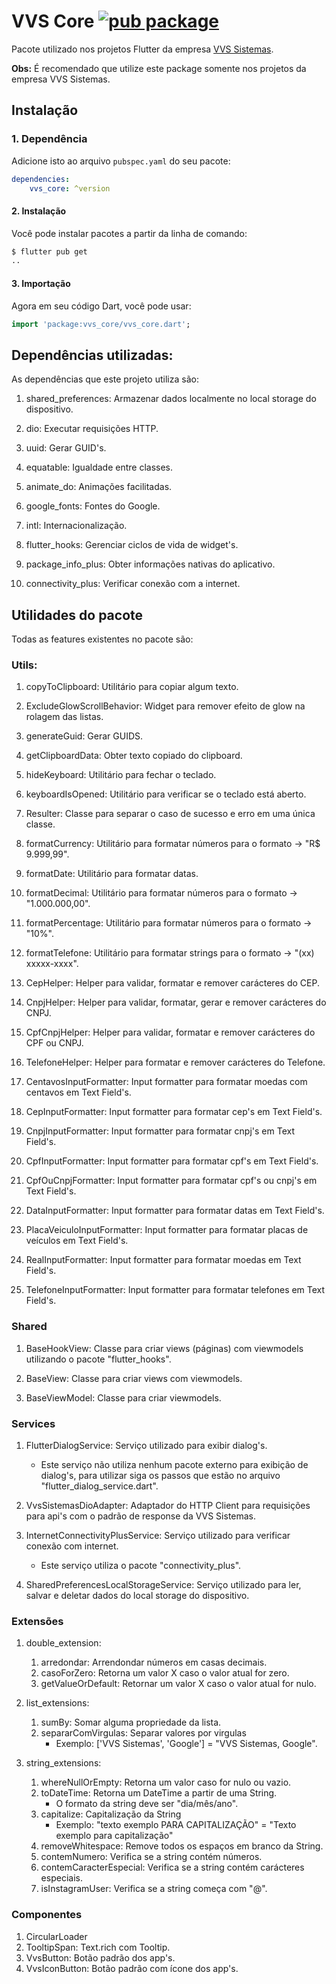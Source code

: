 # **VVS Core** [![pub package](https://img.shields.io/pub/v/vvs_core.svg)](https://pub.dev/packages/vvs_core)

Pacote utilizado nos projetos Flutter da empresa [VVS Sistemas](https://vvssistemas.com.br).

**Obs:** É recomendado que utilize este package somente nos projetos da empresa VVS Sistemas.

## **Instalação**

### 1. Dependência

Adicione isto ao arquivo `pubspec.yaml` do seu pacote:

```yaml
dependencies:
    vvs_core: ^version
```

#### 2. Instalação

Você pode instalar pacotes a partir da linha de comando:

```bash
$ flutter pub get
..
```

#### 3. Importação

Agora em seu código Dart, você pode usar:

```Dart
import 'package:vvs_core/vvs_core.dart';
```

## Dependências utilizadas:

As dependências que este projeto utiliza são:

1. shared_preferences: Armazenar dados localmente no local storage do dispositivo.

2. dio: Executar requisições HTTP.

3. uuid: Gerar GUID's.

4. equatable: Igualdade entre classes.

5. animate_do: Animações facilitadas.

6. google_fonts: Fontes do Google.

7. intl: Internacionalização.

8. flutter_hooks: Gerenciar ciclos de vida de widget's.

9. package_info_plus: Obter informações nativas do aplicativo.

10. connectivity_plus: Verificar conexão com a internet.

## Utilidades do pacote

Todas as features existentes no pacote são:

### Utils:

1. copyToClipboard: Utilitário para copiar algum texto.

2. ExcludeGlowScrollBehavior: Widget para remover efeito de glow na rolagem das listas.

3. generateGuid: Gerar GUIDS.

4. getClipboardData: Obter texto copiado do clipboard.

5. hideKeyboard: Utilitário para fechar o teclado.

6. keyboardIsOpened: Utilitário para verificar se o teclado está aberto.

7. Resulter: Classe para separar o caso de sucesso e erro em uma única classe.

8. formatCurrency: Utilitário para formatar números para o formato -> "R$ 9.999,99".

9. formatDate: Utilitário para formatar datas.

10. formatDecimal: Utilitário para formatar números para o formato -> "1.000.000,00".

11. formatPercentage: Utilitário para formatar números para o formato -> "10%".

12. formatTelefone: Utilitário para formatar strings para o formato -> "(xx) xxxxx-xxxx".

13. CepHelper: Helper para validar, formatar e remover carácteres do CEP.

14. CnpjHelper: Helper para validar, formatar, gerar e remover carácteres do CNPJ.

15. CpfCnpjHelper: Helper para validar, formatar e remover carácteres do CPF ou CNPJ.

16. TelefoneHelper: Helper para formatar e remover carácteres do Telefone.

17. CentavosInputFormatter: Input formatter para formatar moedas com centavos em Text Field's.

18. CepInputFormatter: Input formatter para formatar cep's em Text Field's.

19. CnpjInputFormatter: Input formatter para formatar cnpj's em Text Field's.

20. CpfInputFormatter: Input formatter para formatar cpf's em Text Field's.

21. CpfOuCnpjFormatter: Input formatter para formatar cpf's ou cnpj's em Text Field's.

22. DataInputFormatter: Input formatter para formatar datas em Text Field's.

23. PlacaVeiculoInputFormatter: Input formatter para formatar placas de veículos em Text Field's.

24. RealInputFormatter: Input formatter para formatar moedas em Text Field's.

25. TelefoneInputFormatter: Input formatter para formatar telefones em Text Field's.

### Shared

1. BaseHookView: Classe para criar views (páginas) com viewmodels utilizando o pacote "flutter_hooks".

2. BaseView: Classe para criar views com viewmodels.

3. BaseViewModel: Classe para criar viewmodels.

### Services

1. FlutterDialogService: Serviço utilizado para exibir dialog's.
    - Este serviço não utiliza nenhum pacote externo para exibição de dialog's, para utilizar siga os passos que estão no arquivo "flutter_dialog_service.dart".

2. VvsSistemasDioAdapter: Adaptador do HTTP Client para requisições para api's com o padrão de response da VVS Sistemas.

3. InternetConnectivityPlusService: Serviço utilizado para verificar conexão com internet.
    - Este serviço utiliza o pacote "connectivity_plus".

4. SharedPreferencesLocalStorageService: Serviço utilizado para ler, salvar e deletar dados do local storage do dispositivo.

### Extensões

1. double_extension:
    1. arredondar: Arrendondar números em casas decimais.
    2. casoForZero: Retorna um valor X caso o valor atual for zero.
    3. getValueOrDefault: Retornar um valor X caso o valor atual for nulo.

2. list_extensions:
    1. sumBy: Somar alguma propriedade da lista.
    2. separarComVirgulas: Separar valores por virgulas
        - Exemplo: ['VVS Sistemas', 'Google'] = "VVS Sistemas, Google".

3. string_extensions: 
    1. whereNullOrEmpty: Retorna um valor caso for nulo ou vazio.
    2. toDateTime: Retorna um DateTime a partir de uma String.
        - O formato da string deve ser "dia/mês/ano".
    3. capitalize: Capitalização da String
        - Exemplo: "texto exemplo PARA CAPITALIZAÇÃO" = "Texto exemplo para capitalização"
    4. removeWhitespace: Remove todos os espaços em branco da String.
    5. contemNumero: Verifica se a string contém números.
    6. contemCaracterEspecial: Verifica se a string contém carácteres especiais.
    7. isInstagramUser: Verifica se a string começa com "@".

### Componentes

1. CircularLoader
2. TooltipSpan: Text.rich com Tooltip.
3. VvsButton: Botão padrão dos app's.
4. VvsIconButton: Botão padrão com ícone dos app's.